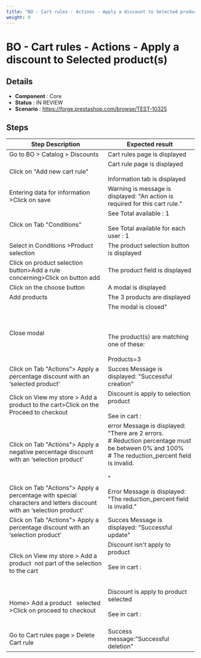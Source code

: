 ```yaml
---
title: "BO - Cart rules - Actions - Apply a discount to Selected product(s) "
weight: 9
---
```


# BO - Cart rules - Actions - Apply a discount to Selected product(s) 
## Details
* **Component** : Core
* **Status** : IN REVIEW
* **Scenario** : https://forge.prestashop.com/browse/TEST-10325

## Steps
| Step Description | Expected result |
| ----- | ----- |
| Go to BO > Catalog > Discounts | Cart rules page is displayed |
| Click on "Add new cart rule" | Cart rule page is displayed<br><br>Information tab is displayed |
| Entering data for information >Click on save | Warning is message is displayed: "An action is required for this cart rule." |
| Click on Tab "Conditions" | See Total available : 1<br><br>See Total available for each user : 1 |
| Select in Conditions >Product selection | The product selection button is displayed |
| Click on product selection button>Add a rule concerning>Click on button add | The product field is displayed |
| Click on the choose button | A modal is displayed |
| Add products | The 3 products are displayed |
| Close modal | The modal is closed" <br><br> <br><br>The product(s) are matching one of these: <br><br>Products=3 |
| Click on Tab "Actions"> Apply a percentage discount with an ‘selected product' | Succes Message is displayed: "Successful creation" |
| Click on View my store > Add a product to the cart>Click on the Proceed to checkout | Discount is apply to selection product<br><br>See in cart :<br>|1 item|€22.68|<br>|Discount(s)|- €4.54|<br>|Shipping|Free|<br>|Total (tax incl.)|€18.14|<br>| Test| -€4.54| |
| Click on Tab "Actions"> Apply a negative percentage discount with an ‘selection product' | error Message is displayed: "There are 2 errors.<br> # Reduction percentage must be between 0% and 100%<br> # The reduction_percent field is invalid.<br><br>" |
| Click on Tab "Actions"> Apply a percentage with special characters and letters discount with an ‘selection product' | Error Message is displayed: "The reduction_percent field is invalid." |
| Click on Tab "Actions"> Apply a percentage discount with an ‘selection product' | Succes Message is displayed: "Successful update" |
| Click on View my store > Add a product  not part of the selection to the cart | Discount isn't apply to product<br><br>See in cart :<br> <br> <br>|1 item|€34.46|<br>|Shipping|Free|<br>|Total (tax incl.)|€34.46| |
| Home> Add a product   selected >Click on proceed to checkout | Discount is apply to product selected <br><br>See in cart :<br> <br>|2 items|€45.62|<br>|Discount(s)|- €11.34|<br>|Shipping|Free|<br>|Total (tax incl.)|€34.46|<br>|Test|-€11.34| |
| Go to Cart rules page > Delete Cart rule | Success message:"Successful deletion" |
